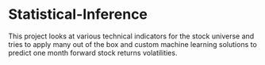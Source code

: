 # Statistical-Inference

This project looks at various technical indicators for the stock universe and tries to apply many out of the box and custom machine learning solutions to predict one month forward stock returns volatilities.
